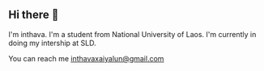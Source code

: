 ## Hi there 👋

I'm inthava.
I'm a student from National University of Laos.
I'm currently in doing my intership at SLD.

You can reach me inthavaxaiyalun@gmail.com
